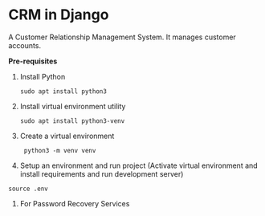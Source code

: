 # CRM in Django
A Customer Relationship Management System. It manages customer accounts.

**Pre-requisites**

1. Install Python
    ```shell script
    sudo apt install python3
    ```

1. Install virtual environment utility
    ```shell script
    sudo apt install python3-venv
    ```
1. Create a virtual environment
    ```shell script
     python3 -m venv venv
    ```

1. Setup an environment and run project (Activate virtual environment and install requirements and run development server)
```shell script
source .env
```
1. For Password Recovery Services
    ```Write Your Email credentials at the end of "Settings.py" file, instead of stars.
    ```
